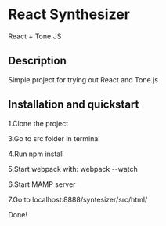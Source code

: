 # React Synthesizer
React + Tone.JS

## Description
Simple project for trying out React and Tone.js

## Installation and quickstart
1.Clone the project

3.Go to src folder in terminal

4.Run npm install

5.Start webpack with: webpack --watch

6.Start MAMP server

7.Go to localhost:8888/syntesizer/src/html/

Done!
